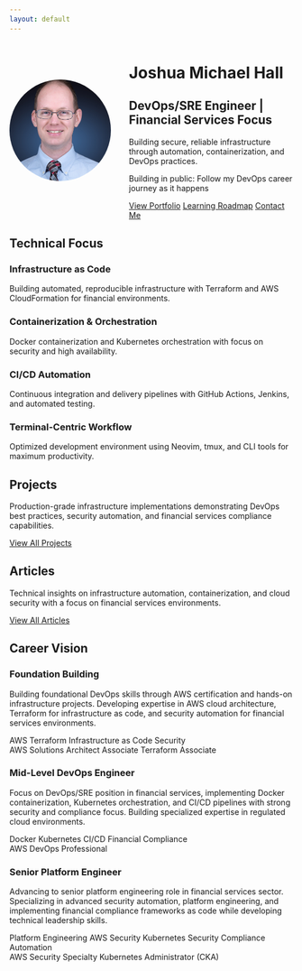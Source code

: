 ```yaml
---
layout: default
---
```


<div class="hero-section with-divider">
  <div class="hero-content">
    <div class="profile-container">
      <img src="/assets/images/profile.jpg" alt="Joshua Michael Hall" class="profile-image">
      <div class="hero-text">
        <h1>Joshua Michael Hall</h1>
        <h2>DevOps/SRE Engineer | Financial Services Focus</h2>
        <p>Building secure, reliable infrastructure through automation, containerization, and DevOps practices.</p>
        <p class="building-in-public"><span class="highlight">Building in public:</span> Follow my DevOps career journey as it happens</p>
        <div class="hero-links">
          <a href="/portfolio" class="btn primary-btn">View Portfolio</a>
          <a href="/roadmap" class="btn accent-btn">Learning Roadmap</a>
          <a href="/contact" class="btn secondary-btn">Contact Me</a>
        </div>
      </div>
    </div>
  </div>
</div>

<div class="home-section with-divider" id="technical-focus">
  <h2>Technical Focus</h2>
  <div class="tech-focus-grid">
    <div class="tech-focus-item">
      <h3>Infrastructure as Code</h3>
      <p>Building automated, reproducible infrastructure with Terraform and AWS CloudFormation for financial environments.</p>
    </div>
    <div class="tech-focus-item">
      <h3>Containerization & Orchestration</h3>
      <p>Docker containerization and Kubernetes orchestration with focus on security and high availability.</p>
    </div>
    <div class="tech-focus-item">
      <h3>CI/CD Automation</h3>
      <p>Continuous integration and delivery pipelines with GitHub Actions, Jenkins, and automated testing.</p>
    </div>
    <div class="tech-focus-item">
      <h3>Terminal-Centric Workflow</h3>
      <p>Optimized development environment using Neovim, tmux, and CLI tools for maximum productivity.</p>
    </div>
  </div>
</div>

<div class="home-section with-divider" id="projects">
  <h2>Projects</h2>
  <p class="section-intro-text">Production-grade infrastructure implementations demonstrating DevOps best practices, security automation, and financial services compliance capabilities.</p>
  <div id="github-projects"></div>
  <div class="section-link">
    <a href="/portfolio" class="btn outlined-btn">View All Projects</a>
  </div>
</div>

<div class="home-section no-divider" id="articles">
  <h2>Articles</h2>
  <p class="section-intro-text">Technical insights on infrastructure automation, containerization, and cloud security with a focus on financial services environments.</p>
  <div id="devto-articles"></div>
  <div class="section-link">
    <a href="/blog" class="btn outlined-btn">View All Articles</a>
  </div>
</div>

<div class="home-section no-divider" id="career-vision">
  <h2>Career Vision</h2>
  <div class="career-timeline">
    <div class="timeline-item">
      <div class="timeline-marker"></div>
      <div class="timeline-content">
        <h3>Foundation Building</h3>
        <p>Building foundational DevOps skills through AWS certification and hands-on infrastructure projects. Developing expertise in AWS cloud architecture, Terraform for infrastructure as code, and security automation for financial services environments.</p>
        <div class="timeline-skills">
          <span class="skill-tag">AWS</span>
          <span class="skill-tag">Terraform</span>
          <span class="skill-tag">Infrastructure as Code</span>
          <span class="skill-tag">Security</span>
        </div>
        <div class="timeline-certs">
          <span class="cert-badge">AWS Solutions Architect Associate</span>
          <span class="cert-badge">Terraform Associate</span>
        </div>
      </div>
    </div>
    <div class="timeline-item">
      <div class="timeline-marker"></div>
      <div class="timeline-content">
        <h3>Mid-Level DevOps Engineer</h3>
        <p>Focus on DevOps/SRE position in financial services, implementing Docker containerization, Kubernetes orchestration, and CI/CD pipelines with strong security and compliance focus. Building specialized expertise in regulated cloud environments.</p>
        <div class="timeline-skills">
          <span class="skill-tag">Docker</span>
          <span class="skill-tag">Kubernetes</span>
          <span class="skill-tag">CI/CD</span>
          <span class="skill-tag">Financial Compliance</span>
        </div>
        <div class="timeline-certs">
          <span class="cert-badge">AWS DevOps Professional</span>
        </div>
      </div>
    </div>
    <div class="timeline-item">
      <div class="timeline-marker"></div>
      <div class="timeline-content">
        <h3>Senior Platform Engineer</h3>
        <p>Advancing to senior platform engineering role in financial services sector. Specializing in advanced security automation, platform engineering, and implementing financial compliance frameworks as code while developing technical leadership skills.</p>
        <div class="timeline-skills">
          <span class="skill-tag">Platform Engineering</span>
          <span class="skill-tag">AWS Security</span>
          <span class="skill-tag">Kubernetes Security</span>
          <span class="skill-tag">Compliance Automation</span>
        </div>
        <div class="timeline-certs">
          <span class="cert-badge">AWS Security Specialty</span>
          <span class="cert-badge">Kubernetes Administrator (CKA)</span>
        </div>
      </div>
    </div>
  </div>
</div>

<style>
  .profile-container {
    display: flex;
    align-items: center;
    gap: 2rem;
    margin-bottom: 1rem;
  }
  
  .profile-image {
    width: 180px;
    height: 180px;
    border-radius: 50%;
    object-fit: cover;
    border: 3px solid var(--primary-color);
  }
  
  .hero-text {
    flex: 1;
  }
  
  @media (max-width: 768px) {
    .profile-container {
      flex-direction: column;
      text-align: center;
      gap: 1rem;
    }
    
    .profile-image {
      width: 150px;
      height: 150px;
    }
    
    .hero-links {
      justify-content: center;
    }
  }
</style>

<script>
  // Add animation to timeline items
  document.addEventListener('DOMContentLoaded', function() {
    const timelineItems = document.querySelectorAll('.timeline-item');
    
    const observer = new IntersectionObserver((entries) => {
      entries.forEach(entry => {
        if (entry.isIntersecting) {
          entry.target.classList.add('animate');
        }
      });
    }, { threshold: 0.5 });
    
    timelineItems.forEach(item => {
      observer.observe(item);
    });
  });
</script>